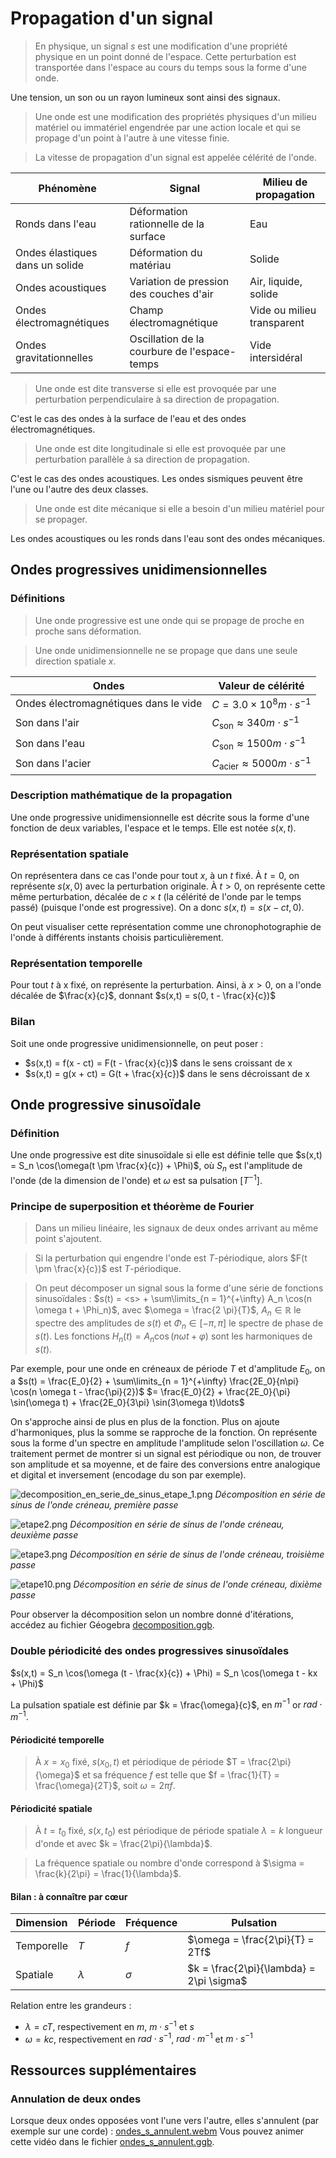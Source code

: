 # Propagation d'un signal
> En physique, un signal $s$ est une modification d'une propriété physique en un
> point donné de l'espace. Cette perturbation est transportée dans l'espace au
> cours du temps sous la forme d'une onde.

Une tension, un son ou un rayon lumineux sont ainsi des signaux.

> Une onde est une modification des propriétés physiques d'un milieu matériel ou
> immatériel engendrée par une action locale et qui se propage d'un point à
> l'autre à une vitesse finie.

> La vitesse de propagation d'un signal est appelée célérité de l'onde.

Phénomène                       | Signal                                       | Milieu de propagation
---                             | ---                                          | ---
Ronds dans l'eau                | Déformation rationnelle de la surface        | Eau
Ondes élastiques dans un solide | Déformation du matériau                      | Solide
Ondes acoustiques               | Variation de pression des couches d'air      | Air, liquide, solide
Ondes électromagnétiques        | Champ électromagnétique                      | Vide ou milieu transparent
Ondes gravitationnelles         | Oscillation de la courbure de l'espace-temps | Vide intersidéral
> Une onde est dite transverse si elle est provoquée par une perturbation
> perpendiculaire à sa direction de propagation.

C'est le cas des ondes à la surface de l'eau et des ondes électromagnétiques.

> Une onde est dite longitudinale si elle est provoquée par une perturbation
> parallèle à sa direction de propagation.

C'est le cas des ondes acoustiques. Les ondes sismiques peuvent être l'une ou
l'autre des deux classes.

> Une onde est dite mécanique si elle a besoin d'un milieu matériel pour se
> propager.

Les ondes acoustiques ou les ronds dans l'eau sont des ondes mécaniques.

## Ondes progressives unidimensionnelles
### Définitions
> Une onde progressive est une onde qui se propage de proche en proche sans
> déformation.

> Une onde unidimensionnelle ne se propage que dans une seule direction spatiale
> $x$.

| Ondes                                 | Valeur de célérité                           |
|---------------------------------------|----------------------------------------------|
| Ondes électromagnétiques dans le vide | $C = 3.0 \times 10^8 m \cdot s^{-1}$         |
| Son dans l'air                        | $C_\text{son} \approx 340 m \cdot s^{-1}$    |
| Son dans l'eau                        | $C_\text{son} \approx 1500 m \cdot s^{-1}$   |
| Son dans l'acier                      | $C_\text{acier} \approx 5000 m \cdot s^{-1}$ |

### Description mathématique de la propagation
Une onde progressive unidimensionnelle est décrite sous la forme d'une fonction
de deux variables, l'espace et le temps. Elle est notée $s(x,t)$.

### Représentation spatiale
On représentera dans ce cas l'onde pour tout $x$, à un $t$ fixé.
À $t = 0$, on représente $s(x,0)$ avec la perturbation originale.
À $t > 0$, on représente cette même perturbation, décalée de $c \times t$
(la célérité de l'onde par le temps passé) (puisque l'onde est progressive).
On a donc $s(x,t) = s(x - ct, 0)$.

On peut visualiser cette représentation comme une chronophotographie de l'onde à
différents instants choisis particulièrement.

### Représentation temporelle
Pour tout $t$ à x fixé, on représente la perturbation.
Ainsi, à $x > 0$, on a l'onde décalée de $\frac{x}{c}$, donnant
$s(x,t) = s(0, t - \frac{x}{c})$

### Bilan
Soit une onde progressive unidimensionnelle, on peut poser :
- $s(x,t) = f(x - ct) = F(t - \frac{x}{c})$ dans le sens croissant de x
- $s(x,t) = g(x + ct) = G(t + \frac{x}{c})$ dans le sens décroissant de x

## Onde progressive sinusoïdale
### Définition
Une onde progressive est dite sinusoïdale si elle est définie telle que
$s(x,t) = S_n \cos(\omega(t \pm \frac{x}{c}) + \Phi)$, où $S_n$ est l'amplitude
de l'onde (de la dimension de l'onde) et $\omega$ est sa pulsation $[T^{-1}]$.

### Principe de superposition et théorème de Fourier
> Dans un milieu linéaire, les signaux de deux ondes arrivant au même point
> s'ajoutent.

> Si la perturbation qui engendre l'onde est $T$-périodique, alors
> $F(t \pm \frac{x}{c})$ est $T$-périodique.

> On peut décomposer un signal sous la forme d'une série de fonctions sinusoïdales :
> $s(t) = <s> + \sum\limits_{n = 1}^{+\infty} A_n \cos(n \omega t + \Phi_n)$,
> avec $\omega = \frac{2 \pi}{T}$, $A_n \in \mathbb{R}$ le spectre des amplitudes
> de $s(t)$ et $\Phi_n \in [-\pi,\pi]$ le spectre de phase de $s(t)$. Les
> fonctions $H_n(t) = A_n \cos(n \omega t + \varphi)$ sont les harmoniques de $s(t)$.

Par exemple, pour une onde en créneaux de période $T$ et d'amplitude $E_0$, on a
$s(t) = \frac{E_0}{2} + \sum\limits_{n = 1}^{+\infty} \frac{2E_0}{n\pi} \cos(n \omega t - \frac{\pi}{2})$
$= \frac{E_0}{2} + \frac{2E_0}{\pi} \sin(\omega t) + \frac{2E_0}{3\pi} \sin(3\omega t)\ldots$

On s'approche ainsi de plus en plus de la fonction. Plus on ajoute
d'harmoniques, plus la somme se rapproche de la fonction. On représente sous la
forme d'un spectre en amplitude l'amplitude selon l'oscillation $\omega$. Ce
traitement permet de montrer si un signal est périodique ou non, de trouver son
amplitude et sa moyenne, et de faire des conversions entre analogique et digital
et inversement (encodage du son par exemple).

![decomposition_en_serie_de_sinus_etape_1.png](./Propagation-signal-assets/decomposition_en_serie_de_sinus_etape_1.png)
_Décomposition en série de sinus de l'onde créneau, première passe_

![etape2.png](./Propagation-signal-assets/etape2.png)
_Décomposition en série de sinus de l'onde créneau, deuxième passe_

![etape3.png](./Propagation-signal-assets/etape3.png)
_Décomposition en série de sinus de l'onde créneau, troisième passe_

![etape10.png](./Propagation-signal-assets/etape10.png)
_Décomposition en série de sinus de l'onde créneau, dixième passe_

Pour observer la décomposition selon un nombre donné d'itérations, accédez au fichier Géogebra [decomposition.ggb](./Propagation-signal-assets/decomposition.ggb).

### Double périodicité des ondes progressives sinusoïdales
$s(x,t) = S_n \cos(\omega (t - \frac{x}{c}) + \Phi) = S_n \cos(\omega t - kx + \Phi)$

La pulsation spatiale est définie par $k = \frac{\omega}{c}$, en $m^{-1}$ or
$rad \cdot m^{-1}$.

#### Périodicité temporelle
> À $x = x_0$ fixé, $s(x_0,t)$ et périodique de période $T = \frac{2\pi}{\omega}$
> et sa fréquence $f$ est telle que
> $f = \frac{1}{T} = \frac{\omega}{2T}$, soit $\omega = 2\pi f$.

#### Périodicité spatiale
> À $t = t_0$ fixé, $s(x,t_0)$ est périodique de période spatiale
> $\lambda = k$ longueur d'onde et avec $k = \frac{2\pi}{\lambda}$.

> La fréquence spatiale ou nombre d'onde correspond à $\sigma = \frac{k}{2\pi} = \frac{1}{\lambda}$.

#### Bilan : à connaître par cœur
Dimension | Période | Fréquence | Pulsation
---|---|---|---
Temporelle | $T$ | $f$ | $\omega = \frac{2\pi}{T} = 2Tf$
Spatiale | $\lambda$ | $\sigma$ | $k = \frac{2\pi}{\lambda} = 2\pi \sigma$

Relation entre les grandeurs :
- $\lambda = c T$, respectivement en $m$, $m \cdot s^{-1}$ et $s$
- $\omega = k c$, respectivement en $rad \cdot s^{-1}$, $rad \cdot m^{-1}$ et $m \cdot s^{-1}$

## Ressources supplémentaires
### Annulation de deux ondes
Lorsque deux ondes opposées vont l'une vers l'autre, elles s'annulent (par exemple sur une corde) :
[ondes_s_annulent.webm](./Propagation-signal-assets/ondes_s_annulent.webm)
Vous pouvez animer cette vidéo dans le fichier [ondes_s_annulent.ggb](./Propagation-signal-assets/ondes_s_annulent.ggb).

